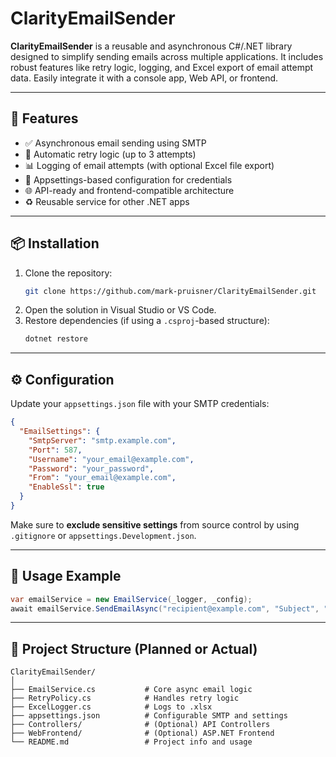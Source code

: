 # ClarityEmailSender

**ClarityEmailSender** is a reusable and asynchronous C#/.NET library designed to simplify sending emails across multiple applications. It includes robust features like retry logic, logging, and Excel export of email attempt data. Easily integrate it with a console app, Web API, or frontend.

---

## 🚀 Features

- ✅ Asynchronous email sending using SMTP
- 🔁 Automatic retry logic (up to 3 attempts)
- 📊 Logging of email attempts (with optional Excel file export)
- 🔐 Appsettings-based configuration for credentials
- 🌐 API-ready and frontend-compatible architecture
- ♻️ Reusable service for other .NET apps

---

## 📦 Installation

1. Clone the repository:
   ```bash
   git clone https://github.com/mark-pruisner/ClarityEmailSender.git
   ```
2. Open the solution in Visual Studio or VS Code.
3. Restore dependencies (if using a `.csproj`-based structure):
   ```bash
   dotnet restore
   ```

---

## ⚙️ Configuration

Update your `appsettings.json` file with your SMTP credentials:

```json
{
  "EmailSettings": {
    "SmtpServer": "smtp.example.com",
    "Port": 587,
    "Username": "your_email@example.com",
    "Password": "your_password",
    "From": "your_email@example.com",
    "EnableSsl": true
  }
}
```

Make sure to **exclude sensitive settings** from source control by using `.gitignore` or `appsettings.Development.json`.

---

## 🧪 Usage Example

```csharp
var emailService = new EmailService(_logger, _config);
await emailService.SendEmailAsync("recipient@example.com", "Subject", "Body text");
```

---

## 📁 Project Structure (Planned or Actual)

```
ClarityEmailSender/
│
├── EmailService.cs           # Core async email logic
├── RetryPolicy.cs            # Handles retry logic
├── ExcelLogger.cs            # Logs to .xlsx
├── appsettings.json          # Configurable SMTP and settings
├── Controllers/              # (Optional) API Controllers
├── WebFrontend/              # (Optional) ASP.NET Frontend
└── README.md                 # Project info and usage
```



